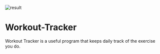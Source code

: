 ![result](https://user-images.githubusercontent.com/96364290/187991059-26dde030-035e-48a1-8a02-14c9f4ba8ce4.jpg)
# Workout-Tracker
Workout Tracker is a useful program that keeps daily track of the exercise you do. 
